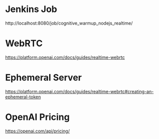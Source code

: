 
# Jenkins Job
http://localhost:8080/job/cognitive_warmup_nodejs_realtime/

# WebRTC
https://platform.openai.com/docs/guides/realtime-webrtc

# Ephemeral Server
https://platform.openai.com/docs/guides/realtime-webrtc#creating-an-ephemeral-token

# OpenAI Pricing
https://openai.com/api/pricing/ 